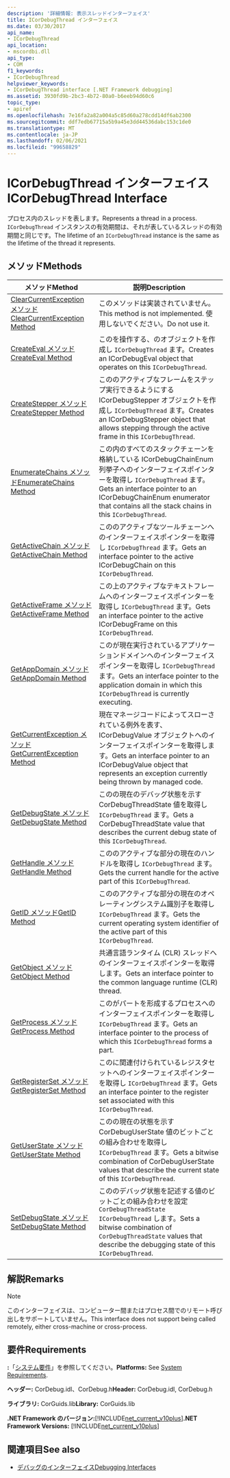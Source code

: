 ```yaml
---
description: '詳細情報: 表示スレッドインターフェイス'
title: ICorDebugThread インターフェイス
ms.date: 03/30/2017
api_name:
- ICorDebugThread
api_location:
- mscordbi.dll
api_type:
- COM
f1_keywords:
- ICorDebugThread
helpviewer_keywords:
- ICorDebugThread interface [.NET Framework debugging]
ms.assetid: 3930fd9b-2bc3-4b72-80a0-b6eeb94d60c6
topic_type:
- apiref
ms.openlocfilehash: 7e16fa2a82a004a5c85d60a278cdd14df6ab2300
ms.sourcegitcommit: ddf7edb67715a5b9a45e3dd44536dabc153c1de0
ms.translationtype: MT
ms.contentlocale: ja-JP
ms.lasthandoff: 02/06/2021
ms.locfileid: "99658829"
---
```

# <a name="icordebugthread-interface"></a><span data-ttu-id="6c3c7-103">ICorDebugThread インターフェイス</span><span class="sxs-lookup"><span data-stu-id="6c3c7-103">ICorDebugThread Interface</span></span>

<span data-ttu-id="6c3c7-104">プロセス内のスレッドを表します。</span><span class="sxs-lookup"><span data-stu-id="6c3c7-104">Represents a thread in a process.</span></span> <span data-ttu-id="6c3c7-105">`ICorDebugThread` インスタンスの有効期間は、それが表しているスレッドの有効期間と同じです。</span><span class="sxs-lookup"><span data-stu-id="6c3c7-105">The lifetime of an `ICorDebugThread` instance is the same as the lifetime of the thread it represents.</span></span>  
  
## <a name="methods"></a><span data-ttu-id="6c3c7-106">メソッド</span><span class="sxs-lookup"><span data-stu-id="6c3c7-106">Methods</span></span>  
  
|<span data-ttu-id="6c3c7-107">メソッド</span><span class="sxs-lookup"><span data-stu-id="6c3c7-107">Method</span></span>|<span data-ttu-id="6c3c7-108">説明</span><span class="sxs-lookup"><span data-stu-id="6c3c7-108">Description</span></span>|  
|------------|-----------------|  
|[<span data-ttu-id="6c3c7-109">ClearCurrentException メソッド</span><span class="sxs-lookup"><span data-stu-id="6c3c7-109">ClearCurrentException Method</span></span>](icordebugthread-clearcurrentexception-method.md)|<span data-ttu-id="6c3c7-110">このメソッドは実装されていません。</span><span class="sxs-lookup"><span data-stu-id="6c3c7-110">This method is not implemented.</span></span> <span data-ttu-id="6c3c7-111">使用しないでください。</span><span class="sxs-lookup"><span data-stu-id="6c3c7-111">Do not use it.</span></span>|  
|[<span data-ttu-id="6c3c7-112">CreateEval メソッド</span><span class="sxs-lookup"><span data-stu-id="6c3c7-112">CreateEval Method</span></span>](icordebugthread-createeval-method.md)|<span data-ttu-id="6c3c7-113">このを操作する、のオブジェクトを作成し `ICorDebugThread` ます。</span><span class="sxs-lookup"><span data-stu-id="6c3c7-113">Creates an ICorDebugEval object that operates on this `ICorDebugThread`.</span></span>|  
|[<span data-ttu-id="6c3c7-114">CreateStepper メソッド</span><span class="sxs-lookup"><span data-stu-id="6c3c7-114">CreateStepper Method</span></span>](icordebugthread-createstepper-method.md)|<span data-ttu-id="6c3c7-115">こののアクティブなフレームをステップ実行できるようにする ICorDebugStepper オブジェクトを作成し `ICorDebugThread` ます。</span><span class="sxs-lookup"><span data-stu-id="6c3c7-115">Creates an ICorDebugStepper object that allows stepping through the active frame in this `ICorDebugThread`.</span></span>|  
|[<span data-ttu-id="6c3c7-116">EnumerateChains メソッド</span><span class="sxs-lookup"><span data-stu-id="6c3c7-116">EnumerateChains Method</span></span>](icordebugthread-enumeratechains-method.md)|<span data-ttu-id="6c3c7-117">この内のすべてのスタックチェーンを格納している ICorDebugChainEnum 列挙子へのインターフェイスポインターを取得し `ICorDebugThread` ます。</span><span class="sxs-lookup"><span data-stu-id="6c3c7-117">Gets an interface pointer to an ICorDebugChainEnum enumerator that contains all the stack chains in this `ICorDebugThread`.</span></span>|  
|[<span data-ttu-id="6c3c7-118">GetActiveChain メソッド</span><span class="sxs-lookup"><span data-stu-id="6c3c7-118">GetActiveChain Method</span></span>](icordebugthread-getactivechain-method.md)|<span data-ttu-id="6c3c7-119">こののアクティブなツールチェーンへのインターフェイスポインターを取得し `ICorDebugThread` ます。</span><span class="sxs-lookup"><span data-stu-id="6c3c7-119">Gets an interface pointer to the active ICorDebugChain on this `ICorDebugThread`.</span></span>|  
|[<span data-ttu-id="6c3c7-120">GetActiveFrame メソッド</span><span class="sxs-lookup"><span data-stu-id="6c3c7-120">GetActiveFrame Method</span></span>](icordebugthread-getactiveframe-method.md)|<span data-ttu-id="6c3c7-121">この上のアクティブなテキストフレームへのインターフェイスポインターを取得し `ICorDebugThread` ます。</span><span class="sxs-lookup"><span data-stu-id="6c3c7-121">Gets an interface pointer to the active ICorDebugFrame on this `ICorDebugThread`.</span></span>|  
|[<span data-ttu-id="6c3c7-122">GetAppDomain メソッド</span><span class="sxs-lookup"><span data-stu-id="6c3c7-122">GetAppDomain Method</span></span>](icordebugthread-getappdomain-method.md)|<span data-ttu-id="6c3c7-123">このが現在実行されているアプリケーションドメインへのインターフェイスポインターを取得し `ICorDebugThread` ます。</span><span class="sxs-lookup"><span data-stu-id="6c3c7-123">Gets an interface pointer to the application domain in which this `ICorDebugThread` is currently executing.</span></span>|  
|[<span data-ttu-id="6c3c7-124">GetCurrentException メソッド</span><span class="sxs-lookup"><span data-stu-id="6c3c7-124">GetCurrentException Method</span></span>](icordebugthread-getcurrentexception-method.md)|<span data-ttu-id="6c3c7-125">現在マネージコードによってスローされている例外を表す、ICorDebugValue オブジェクトへのインターフェイスポインターを取得します。</span><span class="sxs-lookup"><span data-stu-id="6c3c7-125">Gets an interface pointer to an ICorDebugValue object that represents an exception currently being thrown by managed code.</span></span>|  
|[<span data-ttu-id="6c3c7-126">GetDebugState メソッド</span><span class="sxs-lookup"><span data-stu-id="6c3c7-126">GetDebugState Method</span></span>](icordebugthread-getdebugstate-method.md)|<span data-ttu-id="6c3c7-127">このの現在のデバッグ状態を示す CorDebugThreadState 値を取得し `ICorDebugThread` ます。</span><span class="sxs-lookup"><span data-stu-id="6c3c7-127">Gets a CorDebugThreadState value that describes the current debug state of this `ICorDebugThread`.</span></span>|  
|[<span data-ttu-id="6c3c7-128">GetHandle メソッド</span><span class="sxs-lookup"><span data-stu-id="6c3c7-128">GetHandle Method</span></span>](icordebugthread-gethandle-method.md)|<span data-ttu-id="6c3c7-129">こののアクティブな部分の現在のハンドルを取得し `ICorDebugThread` ます。</span><span class="sxs-lookup"><span data-stu-id="6c3c7-129">Gets the current handle for the active part of this `ICorDebugThread`.</span></span>|  
|[<span data-ttu-id="6c3c7-130">GetID メソッド</span><span class="sxs-lookup"><span data-stu-id="6c3c7-130">GetID Method</span></span>](icordebugthread-getid-method.md)|<span data-ttu-id="6c3c7-131">こののアクティブな部分の現在のオペレーティングシステム識別子を取得し `ICorDebugThread` ます。</span><span class="sxs-lookup"><span data-stu-id="6c3c7-131">Gets the current operating system identifier of the active part of this `ICorDebugThread`.</span></span>|  
|[<span data-ttu-id="6c3c7-132">GetObject メソッド</span><span class="sxs-lookup"><span data-stu-id="6c3c7-132">GetObject Method</span></span>](icordebugthread-getobject-method.md)|<span data-ttu-id="6c3c7-133">共通言語ランタイム (CLR) スレッドへのインターフェイスポインターを取得します。</span><span class="sxs-lookup"><span data-stu-id="6c3c7-133">Gets an interface pointer to the common language runtime (CLR) thread.</span></span>|  
|[<span data-ttu-id="6c3c7-134">GetProcess メソッド</span><span class="sxs-lookup"><span data-stu-id="6c3c7-134">GetProcess Method</span></span>](icordebugthread-getprocess-method.md)|<span data-ttu-id="6c3c7-135">このがパートを形成するプロセスへのインターフェイスポインターを取得し `ICorDebugThread` ます。</span><span class="sxs-lookup"><span data-stu-id="6c3c7-135">Gets an interface pointer to the process of which this `ICorDebugThread` forms a part.</span></span>|  
|[<span data-ttu-id="6c3c7-136">GetRegisterSet メソッド</span><span class="sxs-lookup"><span data-stu-id="6c3c7-136">GetRegisterSet Method</span></span>](icordebugthread-getregisterset-method.md)|<span data-ttu-id="6c3c7-137">このに関連付けられているレジスタセットへのインターフェイスポインターを取得し `ICorDebugThread` ます。</span><span class="sxs-lookup"><span data-stu-id="6c3c7-137">Gets an interface pointer to the register set associated with this `ICorDebugThread`.</span></span>|  
|[<span data-ttu-id="6c3c7-138">GetUserState メソッド</span><span class="sxs-lookup"><span data-stu-id="6c3c7-138">GetUserState Method</span></span>](icordebugthread-getuserstate-method.md)|<span data-ttu-id="6c3c7-139">このの現在の状態を示す CorDebugUserState 値のビットごとの組み合わせを取得し `ICorDebugThread` ます。</span><span class="sxs-lookup"><span data-stu-id="6c3c7-139">Gets a bitwise combination of CorDebugUserState values that describe the current state of this `ICorDebugThread`.</span></span>|  
|[<span data-ttu-id="6c3c7-140">SetDebugState メソッド</span><span class="sxs-lookup"><span data-stu-id="6c3c7-140">SetDebugState Method</span></span>](icordebugthread-setdebugstate-method.md)|<span data-ttu-id="6c3c7-141">こののデバッグ状態を記述する値のビットごとの組み合わせを設定 `CorDebugThreadState` `ICorDebugThread` します。</span><span class="sxs-lookup"><span data-stu-id="6c3c7-141">Sets a bitwise combination of `CorDebugThreadState` values that describe the debugging state of this `ICorDebugThread`.</span></span>|  
  
## <a name="remarks"></a><span data-ttu-id="6c3c7-142">解説</span><span class="sxs-lookup"><span data-stu-id="6c3c7-142">Remarks</span></span>  
  
> [!NOTE]
> <span data-ttu-id="6c3c7-143">このインターフェイスは、コンピューター間またはプロセス間でのリモート呼び出しをサポートしていません。</span><span class="sxs-lookup"><span data-stu-id="6c3c7-143">This interface does not support being called remotely, either cross-machine or cross-process.</span></span>  
  
## <a name="requirements"></a><span data-ttu-id="6c3c7-144">要件</span><span class="sxs-lookup"><span data-stu-id="6c3c7-144">Requirements</span></span>  

 <span data-ttu-id="6c3c7-145">**:**「[システム要件](../../get-started/system-requirements.md)」を参照してください。</span><span class="sxs-lookup"><span data-stu-id="6c3c7-145">**Platforms:** See [System Requirements](../../get-started/system-requirements.md).</span></span>  
  
 <span data-ttu-id="6c3c7-146">**ヘッダー:** CorDebug.idl、CorDebug.h</span><span class="sxs-lookup"><span data-stu-id="6c3c7-146">**Header:** CorDebug.idl, CorDebug.h</span></span>  
  
 <span data-ttu-id="6c3c7-147">**ライブラリ:** CorGuids.lib</span><span class="sxs-lookup"><span data-stu-id="6c3c7-147">**Library:** CorGuids.lib</span></span>  
  
 <span data-ttu-id="6c3c7-148">**.NET Framework のバージョン:**[!INCLUDE[net_current_v10plus](../../../../includes/net-current-v10plus-md.md)]</span><span class="sxs-lookup"><span data-stu-id="6c3c7-148">**.NET Framework Versions:** [!INCLUDE[net_current_v10plus](../../../../includes/net-current-v10plus-md.md)]</span></span>  
  
## <a name="see-also"></a><span data-ttu-id="6c3c7-149">関連項目</span><span class="sxs-lookup"><span data-stu-id="6c3c7-149">See also</span></span>

- [<span data-ttu-id="6c3c7-150">デバッグのインターフェイス</span><span class="sxs-lookup"><span data-stu-id="6c3c7-150">Debugging Interfaces</span></span>](debugging-interfaces.md)
